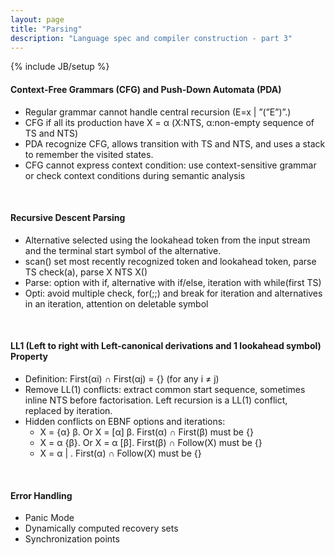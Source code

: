 ```yaml
---
layout: page
title: "Parsing"
description: "Language spec and compiler construction - part 3"
---
```

{% include JB/setup %}


#### Context-Free Grammars (CFG) and Push-Down Automata (PDA)

* Regular grammar cannot handle central recursion (E=x | ”(”E”)”.)
* CFG if all its production have X = α (X:NTS, α:non-empty sequence of TS and NTS)
* PDA recognize CFG, allows transition with TS and NTS, and uses a stack to remember the visited states.
* CFG cannot express context condition: use context-sensitive grammar or check context conditions during semantic analysis

<br/>

#### Recursive Descent Parsing

* Alternative selected using the lookahead token from the input stream and the terminal start symbol of the alternative.
* scan() set most recently recognized token and lookahead token, parse TS check(a), parse X NTS X() 
* Parse: option with if, alternative with if/else, iteration with while(first TS)
* Opti: avoid multiple check, for(;;) and break for iteration and alternatives in an iteration, attention on deletable symbol

<br/>

#### LL1 (Left to right with Left-canonical derivations and 1 lookahead symbol) Property

* Definition: First(αi) ∩ First(αj) = {} (for any i ≠ j)
* Remove LL(1) conflicts: extract common start sequence, sometimes inline NTS before factorisation. Left recursion is a LL(1) conflict, replaced by iteration.
* Hidden conflicts on EBNF options and iterations: 
    - X = {α} β. Or X = [α] β. First(α) ∩ First(β) must be {}
    - X = α {β}. Or X = α [β]. First(β) ∩ Follow(X) must be {}
    - X = α | . First(α) ∩ Follow(X) must be {}

<br/>

#### Error Handling

* Panic Mode
* Dynamically computed recovery sets
* Synchronization points
